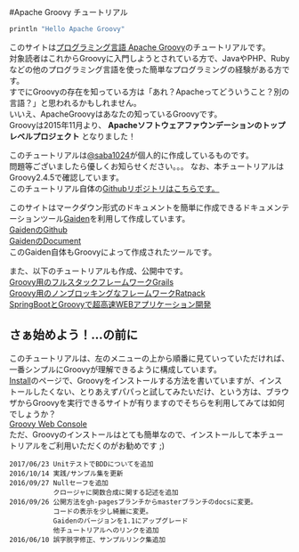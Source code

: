 #Apache Groovy チュートリアル

```groovy
println "Hello Apache Groovy"
```

このサイトは[プログラミング言語 Apache Groovy](http://www.groovy-lang.org/)のチュートリアルです。  
対象読者はこれからGroovyに入門しようとされている方で、JavaやPHP、Rubyなどの他のプログラミング言語を使った簡単なプログラミングの経験がある方です。  
すでにGroovyの存在を知っている方は「あれ？Apacheってどういうこと？別の言語？」と思われるかもしれません。  
いいえ、ApacheGroovyはあなたの知っているGroovyです。  
Groovyは2015年11月より、 **Apacheソフトウェアファウンデーションのトップレベルプロジェクト** となりました！

このチュートリアルは[@saba1024](https://twitter.com/saba1024)が個人的に作成しているものです。  
問題等ございましたら優しくお知らせください。。。
なお、本チュートリアルはGroovy2.4.5で確認しています。  
このチュートリアル自体の[Githubリポジトリはこちらです。](https://github.com/koji-k/groovy-tutorial)

このサイトはマークダウン形式のドキュメントを簡単に作成できるドキュメンテーションツール[Gaiden](https://github.com/kobo/gaiden)を利用して作成しています。  
[GaidenのGithub](https://github.com/kobo/gaiden)  
[GaidenのDocument](http://kobo.github.io/gaiden/)  
このGaiden自体もGroovyによって作成されたツールです。

また、以下のチュートリアルも作成、公開中です。  
[Groovy用のフルスタックフレームワークGrails](http://koji-k.github.io/grails-tutorial/)  
[Groovy用のノンブロッキングなフレームワークRatpack](http://koji-k.github.io/ratpack-tutorial/)  
[SpringBootとGroovyで超高速WEBアプリケーション開発](https://koji-k.github.io/spring-boot-groovy-tutorial//)  


## さぁ始めよう！...の前に
このチュートリアルは、左のメニューの上から順番に見ていっていただければ、一番シンプルにGroovyが理解できるように構成しています。  
[Install](startup/install.html)のページで、Groovyをインストールする方法を書いていますが、インストールしたくない、とりあえずパパっと試してみたいだけ、という方は、ブラウザからGroovyを実行できるサイトが有りますのでそちらを利用してみては如何でしょうか？  
[Groovy Web Console](https://groovyconsole.appspot.com/)  
ただ、Groovyのインストールはとても簡単なので、インストールして本チュートリアルをご利用いただくのがお勧めです ;)

```
2017/06/23 UnitテストでBDDについてを追加
2016/10/14 実践/サンプル集を更新
2016/09/27 Nullセーフを追加
           クロージャに関数合成に関する記述を追加
2016/09/26 公開方法をgh-pagesブランチからmasterブランチのdocsに変更。
           コードの表示を少し綺麗に変更。
           Gaidenのバージョンを1.1にアップグレード
           他チュートリアルへのリンクを追加
2016/06/10 誤字脱字修正、サンプルリンク集追加
```